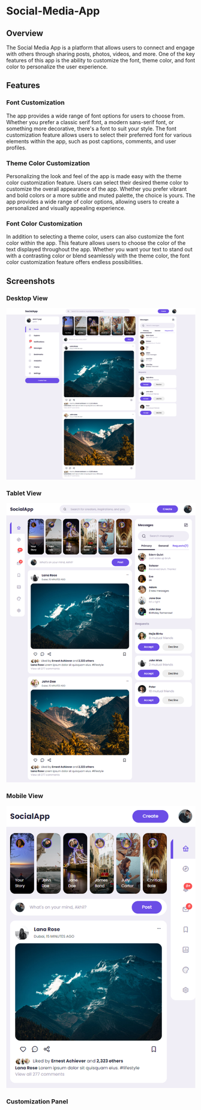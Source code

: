 # Social-Media-App

## Overview

The Social Media App is a platform that allows users to connect and engage with others through sharing posts, photos, videos, and more. One of the key features of this app is the ability to customize the font, theme color, and font color to personalize the user experience.

## Features

### Font Customization

The app provides a wide range of font options for users to choose from. Whether you prefer a classic serif font, a modern sans-serif font, or something more decorative, there's a font to suit your style. The font customization feature allows users to select their preferred font for various elements within the app, such as post captions, comments, and user profiles.

### Theme Color Customization

Personalizing the look and feel of the app is made easy with the theme color customization feature. Users can select their desired theme color to customize the overall appearance of the app. Whether you prefer vibrant and bold colors or a more subtle and muted palette, the choice is yours. The app provides a wide range of color options, allowing users to create a personalized and visually appealing experience.

### Font Color Customization

In addition to selecting a theme color, users can also customize the font color within the app. This feature allows users to choose the color of the text displayed throughout the app. Whether you want your text to stand out with a contrasting color or blend seamlessly with the theme color, the font color customization feature offers endless possibilities.

## Screenshots

### Desktop View
![Desktop View](./src/images/Screenshots/Social_Media_App_Desktop.png)

### Tablet View
![Tablet View](./src/images/Screenshots/Social_Media_App_Tablet.png)

### Mobile View
![Mobile View](./src/images/Screenshots/Social_Media_App_Mobile.png)

### Customization Panel
